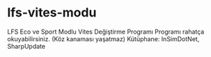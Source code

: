 # lfs-vites-modu
LFS Eco ve Sport Modlu Vites Değiştirme Programı
Programı rahatça okuyabilirsiniz. (Köz kanaması yaşatmaz)
Kütüphane: InSimDotNet, SharpUpdate
